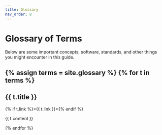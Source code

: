 ```yaml
---
title: Glossary
nav_order: 8
---
```


# Glossary of Terms

Below are some important concepts, software, standards, and other things you might encounter in this guide. 

{% assign terms = site.glossary %}
{% for t in terms %}
--------

## {{ t.title }}

{% if t.link %}<{{ t.link }}>{% endif %}

{{ t.content }}

{% endfor %}

